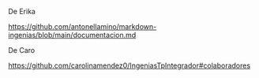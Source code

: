 De Erika

https://github.com/antonellamino/markdown-ingenias/blob/main/documentacion.md

De Caro

https://github.com/carolinamendez0/IngeniasTpIntegrador#colaboradores